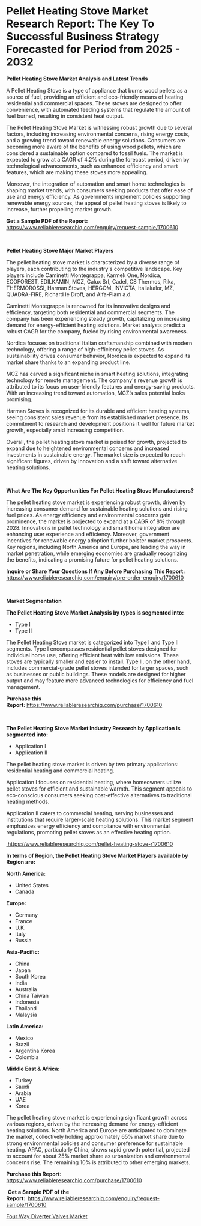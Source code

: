 <p><h1>Pellet Heating Stove Market Research Report: The Key To Successful Business Strategy Forecasted for Period from 2025 - 2032</h1></p><p><strong>Pellet Heating Stove Market Analysis and Latest Trends</strong></p>
<p><p>A Pellet Heating Stove is a type of appliance that burns wood pellets as a source of fuel, providing an efficient and eco-friendly means of heating residential and commercial spaces. These stoves are designed to offer convenience, with automated feeding systems that regulate the amount of fuel burned, resulting in consistent heat output.</p><p>The Pellet Heating Stove Market is witnessing robust growth due to several factors, including increasing environmental concerns, rising energy costs, and a growing trend toward renewable energy solutions. Consumers are becoming more aware of the benefits of using wood pellets, which are considered a sustainable option compared to fossil fuels. The market is expected to grow at a CAGR of 4.2% during the forecast period, driven by technological advancements, such as enhanced efficiency and smart features, which are making these stoves more appealing. </p><p>Moreover, the integration of automation and smart home technologies is shaping market trends, with consumers seeking products that offer ease of use and energy efficiency. As governments implement policies supporting renewable energy sources, the appeal of pellet heating stoves is likely to increase, further propelling market growth.</p></p>
<p><strong>Get a Sample PDF of the Report:&nbsp;</strong> <a href="https://www.reliableresearchiq.com/enquiry/request-sample/1700610?utm_campaign=3370&utm_medium=2&utm_source=Github&utm_content=ia&utm_term=27032025&utm_id=pellet-heating-stove">https://www.reliableresearchiq.com/enquiry/request-sample/1700610</a></p>
<p>&nbsp;</p>
<p><strong>Pellet Heating Stove Major Market Players</strong></p>
<p><p>The pellet heating stove market is characterized by a diverse range of players, each contributing to the industry's competitive landscape. Key players include Caminetti Montegrappa, Karmek One, Nordica, ECOFOREST, EDILKAMIN, MCZ, Calux Srl, Cadel, CS Thermos, Rika, THERMOROSSI, Harman Stoves, HERGOM, INVICTA, Italiakalor, MZ, QUADRA-FIRE, Richard le Droff, and Alfa-Plam a.d.</p><p>Caminetti Montegrappa is renowned for its innovative designs and efficiency, targeting both residential and commercial segments. The company has been experiencing steady growth, capitalizing on increasing demand for energy-efficient heating solutions. Market analysts predict a robust CAGR for the company, fueled by rising environmental awareness.</p><p>Nordica focuses on traditional Italian craftsmanship combined with modern technology, offering a range of high-efficiency pellet stoves. As sustainability drives consumer behavior, Nordica is expected to expand its market share thanks to an expanding product line.</p><p>MCZ has carved a significant niche in smart heating solutions, integrating technology for remote management. The company's revenue growth is attributed to its focus on user-friendly features and energy-saving products. With an increasing trend toward automation, MCZ’s sales potential looks promising.</p><p>Harman Stoves is recognized for its durable and efficient heating systems, seeing consistent sales revenue from its established market presence. Its commitment to research and development positions it well for future market growth, especially amid increasing competition.</p><p>Overall, the pellet heating stove market is poised for growth, projected to expand due to heightened environmental concerns and increased investments in sustainable energy. The market size is expected to reach significant figures, driven by innovation and a shift toward alternative heating solutions.</p></p>
<p>&nbsp;</p>
<p><strong>What Are The Key Opportunities For Pellet Heating Stove Manufacturers?</strong></p>
<p><p>The pellet heating stove market is experiencing robust growth, driven by increasing consumer demand for sustainable heating solutions and rising fuel prices. As energy efficiency and environmental concerns gain prominence, the market is projected to expand at a CAGR of 8% through 2028. Innovations in pellet technology and smart home integration are enhancing user experience and efficiency. Moreover, government incentives for renewable energy adoption further bolster market prospects. Key regions, including North America and Europe, are leading the way in market penetration, while emerging economies are gradually recognizing the benefits, indicating a promising future for pellet heating solutions.</p></p>
<p><strong>Inquire or Share Your Questions If Any Before Purchasing This Report:</strong> <a href="https://www.reliableresearchiq.com/enquiry/pre-order-enquiry/1700610?utm_campaign=3370&utm_medium=2&utm_source=Github&utm_content=ia&utm_term=27032025&utm_id=pellet-heating-stove">https://www.reliableresearchiq.com/enquiry/pre-order-enquiry/1700610</a></p>
<p>&nbsp;</p>
<p><strong>Market Segmentation</strong></p>
<p><strong>The Pellet Heating Stove Market Analysis by types is segmented into:</strong></p>
<p><ul><li>Type I</li><li>Type II</li></ul></p>
<p><p>The Pellet Heating Stove market is categorized into Type I and Type II segments. Type I encompasses residential pellet stoves designed for individual home use, offering efficient heat with low emissions. These stoves are typically smaller and easier to install. Type II, on the other hand, includes commercial-grade pellet stoves intended for larger spaces, such as businesses or public buildings. These models are designed for higher output and may feature more advanced technologies for efficiency and fuel management.</p></p>
<p><strong>Purchase this Report:&nbsp;</strong><a href="https://www.reliableresearchiq.com/purchase/1700610?utm_campaign=3370&utm_medium=2&utm_source=Github&utm_content=ia&utm_term=27032025&utm_id=pellet-heating-stove">https://www.reliableresearchiq.com/purchase/1700610</a></p>
<p>&nbsp;</p>
<p><strong>The Pellet Heating Stove Market Industry Research by Application is segmented into:</strong></p>
<p><ul><li>Application I</li><li>Application II</li></ul></p>
<p><p>The pellet heating stove market is driven by two primary applications: residential heating and commercial heating. </p><p>Application I focuses on residential heating, where homeowners utilize pellet stoves for efficient and sustainable warmth. This segment appeals to eco-conscious consumers seeking cost-effective alternatives to traditional heating methods.</p><p>Application II caters to commercial heating, serving businesses and institutions that require larger-scale heating solutions. This market segment emphasizes energy efficiency and compliance with environmental regulations, promoting pellet stoves as an effective heating option.</p></p>
<p><a href="https://www.reliableresearchiq.com/pellet-heating-stove-r1700610?utm_campaign=3370&utm_medium=2&utm_source=Github&utm_content=ia&utm_term=27032025&utm_id=pellet-heating-stove">&nbsp;https://www.reliableresearchiq.com/pellet-heating-stove-r1700610</a></p>
<p><strong>In terms of Region, the Pellet Heating Stove Market Players available by Region are:</strong></p>
<p>
    <p> <strong> North America: </strong>
        <ul>
            <li>United States</li>
            <li>Canada</li>
        </ul>
        </p> 
    <p> <strong> Europe: </strong>
        <ul>
            <li>Germany</li>
            <li>France</li>
            <li>U.K.</li>
            <li>Italy</li>
            <li>Russia</li>
        </ul>
        </p> 
    <p> <strong> Asia-Pacific: </strong>
        <ul>
            <li>China</li>
            <li>Japan</li>
            <li>South Korea</li>
            <li>India</li>
            <li>Australia</li>
            <li>China Taiwan</li>
            <li>Indonesia</li>
            <li>Thailand</li>
            <li>Malaysia</li>
        </ul>
        </p> 
    <p> <strong> Latin America: </strong>
        <ul>
            <li>Mexico</li>
            <li>Brazil</li>
            <li>Argentina Korea</li>
            <li>Colombia</li>
        </ul>
        </p> 
    <p> <strong> Middle East & Africa: </strong>
        <ul>
            <li>Turkey</li>
            <li>Saudi</li>
            <li>Arabia</li>
            <li>UAE</li>
            <li>Korea</li>
        </ul>
    </p>
    </p>
<p><p>The pellet heating stove market is experiencing significant growth across various regions, driven by the increasing demand for energy-efficient heating solutions. North America and Europe are anticipated to dominate the market, collectively holding approximately 65% market share due to strong environmental policies and consumer preference for sustainable heating. APAC, particularly China, shows rapid growth potential, projected to account for about 25% market share as urbanization and environmental concerns rise. The remaining 10% is attributed to other emerging markets.</p></p>
<p><strong>Purchase this Report: </strong><a href="https://www.reliableresearchiq.com/purchase/1700610?utm_campaign=3370&utm_medium=2&utm_source=Github&utm_content=ia&utm_term=27032025&utm_id=pellet-heating-stove">https://www.reliableresearchiq.com/purchase/1700610</a></p>
<p>&nbsp;<strong>Get a Sample PDF of the Report:&nbsp;&nbsp;</strong><a href="https://www.reliableresearchiq.com/enquiry/request-sample/1700610?utm_campaign=3370&utm_medium=2&utm_source=Github&utm_content=ia&utm_term=27032025&utm_id=pellet-heating-stove">https://www.reliableresearchiq.com/enquiry/request-sample/1700610</a></p>
<p><strong></strong></p>
<p><p><a href="https://github.com/rrosasdaunas/Market-Research-Report-List-1/blob/main/four-way-diverter-valves-market.md?utm_campaign=3370&utm_medium=2&utm_source=Github&utm_content=ia&utm_term=27032025&utm_id=pellet-heating-stove">Four Way Diverter Valves Market</a></p></p>